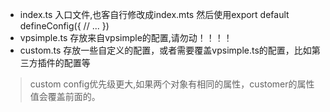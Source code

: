 - index.ts 入口文件,也客自行修改成index.mts 然后使用export default defineConfig({ // ... })
- vpsimple.ts 存放来自vpsimple的配置,请勿动！！！！
- custom.ts 存放一些自定义的配置，或者需要覆盖vpsimple.ts的配置，比如第三方插件的配置等
> custom config优先级更大,如果两个对象有相同的属性，customer的属性值会覆盖前面的。